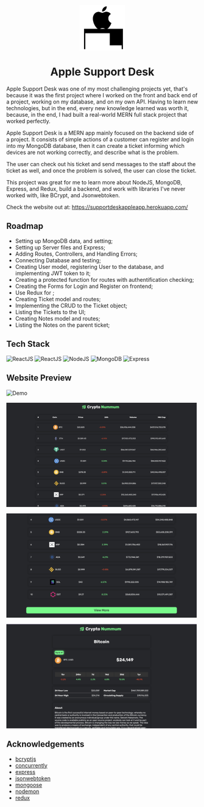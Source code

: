 <p align="center">
  <img align="center" src="https://github.com/layuntaFelipe/support-desk/blob/master/frontend/src/assets/logoDesk.png" alt="Boxes Logo" width="120"/>
  <h1 align="center">Apple Support Desk</h1>
</p>

Apple Support Desk was one of my most challenging projects yet, that's because it was the first project where I worked on the front and back end of a project, working on my database, and on my own API. Having to learn new technologies, but in the end, every new knowledge learned was worth it, because, in the end, I had built a real-world MERN full stack project that worked perfectly.

Apple Support Desk is a MERN app mainly focused on the backend side of a project. It consists of simple actions of a customer can register and login into my MongoDB database, then it can create a ticket informing which devices are not working correctly, and describe what is the problem.

The user can check out his ticket and send messages to the staff about the ticket as well, and once the problem is solved, the user can close the ticket.

This project was great for me to learn more about NodeJS, MongoDB, Express, and Redux, build a backend, and work with libraries I've never worked with, like BCrypt, and Jsonwebtoken.

Check the website out at: https://supportdeskappleapp.herokuapp.com/

## Roadmap

- Setting up MongoDB data, and setting;
- Setting up Server files and Express;
- Adding Routes, Controllers, and Handling Errors;
- Connecting Database and testing;
- Creating User model, registering User to the database, and implementing JWT token to it;
- Creating a protected function for routes with authentification checking;
- Creating the Forms for Login and Register on frontend;
- Use Redux for ;
- Creating Ticket model and routes;
- Implementing the CRUD to the Ticket object;
- Listing the Tickets to the UI;
- Creating Notes model and routes;
- Listing the Notes on the parent ticket;


## Tech Stack
<img src="https://cdn.icon-icons.com/icons2/2699/PNG/512/reactjs_logo_icon_168875.png" alt="ReactJS" width="40" height="40" style="max-width:100%;"></img>
<img src="https://cdn.icon-icons.com/icons2/2415/PNG/512/redux_original_logo_icon_146365.png" alt="ReactJS" width="40" height="40" style="max-width:100%;"></img>
<img src="https://img.icons8.com/fluency/344/node-js.png" alt="NodeJS" width="40" height="40" style="max-width:100%;"></img>
<img src="https://img.icons8.com/color/344/mongodb.png" alt="MongoDB" width="40" height="40" style="max-width:100%;"></img>
<img src="https://encrypted-tbn0.gstatic.com/images?q=tbn:ANd9GcR49CPLVKPAe1cslXaHnF20_Qwt-MiSoRen-vvYNoCmLkKwCQ1GtWdstwiUeDJ03RYu5ik&usqp=CAU" alt="Express" width="50" height="40" style="max-width:100%;"></img>


## Website Preview

<p float="left">
  <img align="center" src="https://github.com/layuntaFelipe/crypto-nummum/blob/master/screenshots/crypto-video-2.gif" alt="Demo" width="800"/> <br/><br/>
  <img align="center" src="https://github.com/layuntaFelipe/crypto-nummum/blob/master/screenshots/home.png" alt="Web first page" width="500"/> <br/><br/>
  <img align="center" src="https://github.com/layuntaFelipe/crypto-nummum/blob/master/screenshots/crypto-home-2.png" alt="Web first page" width="500"/> <br/><br/>
    <img align="center" src="https://github.com/layuntaFelipe/crypto-nummum/blob/master/screenshots/crypto-home-3.png" alt="Web second page" width="500"/>
</p>


## Acknowledgements

 - [bcryptjs](https://www.npmjs.com/package/bcrypt)
 - [concurrently](https://www.npmjs.com/package/concurrently)
 - [express](https://expressjs.com/)
 - [jsonwebtoken](https://jwt.io/)
 - [mongoose](https://www.npmjs.com/package/mongoose)
 - [nodemon](https://nodemon.io/)
 - [redux](https://redux.js.org/)
